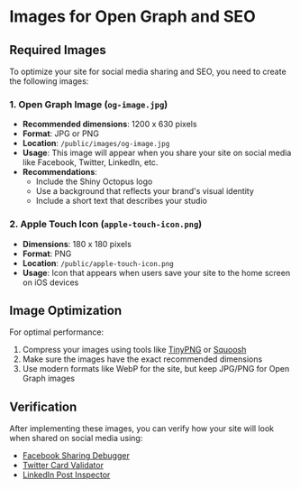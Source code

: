 # Images for Open Graph and SEO

## Required Images

To optimize your site for social media sharing and SEO, you need to create the following images:

### 1. Open Graph Image (`og-image.jpg`)
- **Recommended dimensions**: 1200 x 630 pixels
- **Format**: JPG or PNG
- **Location**: `/public/images/og-image.jpg`
- **Usage**: This image will appear when you share your site on social media like Facebook, Twitter, LinkedIn, etc.
- **Recommendations**:
  - Include the Shiny Octopus logo
  - Use a background that reflects your brand's visual identity
  - Include a short text that describes your studio

### 2. Apple Touch Icon (`apple-touch-icon.png`)
- **Dimensions**: 180 x 180 pixels
- **Format**: PNG
- **Location**: `/public/apple-touch-icon.png`
- **Usage**: Icon that appears when users save your site to the home screen on iOS devices

## Image Optimization

For optimal performance:

1. Compress your images using tools like [TinyPNG](https://tinypng.com/) or [Squoosh](https://squoosh.app/)
2. Make sure the images have the exact recommended dimensions
3. Use modern formats like WebP for the site, but keep JPG/PNG for Open Graph images

## Verification

After implementing these images, you can verify how your site will look when shared on social media using:

- [Facebook Sharing Debugger](https://developers.facebook.com/tools/debug/)
- [Twitter Card Validator](https://cards-dev.twitter.com/validator)
- [LinkedIn Post Inspector](https://www.linkedin.com/post-inspector/)
